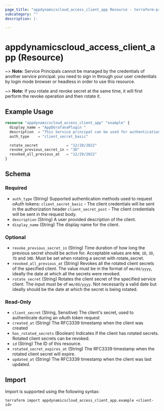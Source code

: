```yaml
---
page_title: "appdynamicscloud_access_client_app Resource - terraform-provider-appdynamicscloud"
subcategory: ""
description: |-
  
---
```


# appdynamicscloud_access_client_app (Resource)


~> **Note:** Service Principals cannot be managed by the credentials
of another service principal. you need to sign in through your user credentials
by login mode browser or headless in order to use this resource.

~> **Note:** If you rotate and revoke secret at the same time, it will first perform
the revoke operation and then rotate it.

## Example Usage
```terraform
resource "appdynamicscloud_access_client_app" "example" {
  display_name = "AppDGrafanaPlugin "
  description  = "This Service principal can be used for authentication which help to connect AppD cloud to grafana"
  auth_type    = "client_secret_basic"

  rotate_secret             = "12/20/2022"
  revoke_previous_secret_in = "3D"
  revoked_all_previous_at   = "12/29/2022"
}
```

<!-- schema generated by tfplugindocs -->
## Schema

### Required

- `auth_type` (String) Supported authentication methods used to request oAuth tokens: `client_secret_basic` - The client credentials will be sent in the authorization header `client_secret_post` - The client credentials will be sent in the request body.
- `description` (String) A user provided description of the client.
- `display_name` (String) The display name for the client.

### Optional

- `revoke_previous_secret_in` (String) Time duration of how long the previous secret should be active for. Acceptable values are `NOW`, `1D`, `3D`, `7D` and `30D`. Must be set when rotating a secret with rotate_secret.
- `revoked_all_previous_at` (String) Revokes all the rotated client secrets of the specified client. The value must be in the format of `mm/dd/yyyy`, ideally the date at which all the secrets were revoked.
- `rotate_secret` (String) Rotates the client secret of the specified service client. The input must be of `mm/dd/yyyy`. Not necessarily a valid date but ideally should be the date at which the secret is being rotated.

### Read-Only

- `client_secret` (String, Sensitive) The client's secret, used to authenticate during an oAuth token request
- `created_at` (String) The RFC3339 timestamp when the client was created
- `has_rotated_secrets` (Boolean) Indicates if the client has rotated secrets. Rotated client secrets can be revoked.
- `id` (String) The ID of this resource.
- `rotated_secret_expires_at` (String) The RFC3339 timestamp when the rotated client secret will expire.
- `updated_at` (String) The RFC3339 timestamp when the client was last updated.

## Import
Import is supported using the following syntax:
```shell
terraform import appdynamicscloud_access_client_app.example <client-id>
```
